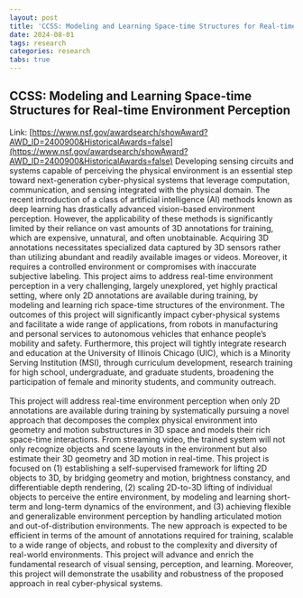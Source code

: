 ```yaml
---
layout: post
title: 'CCSS: Modeling and Learning Space-time Structures for Real-time Environment Perception'
date: 2024-08-01
tags: research
categories: research
tabs: true
---
```


## CCSS: Modeling and Learning Space-time Structures for Real-time Environment Perception


Link: [https://www.nsf.gov/awardsearch/showAward?AWD_ID=2400900&HistoricalAwards=false](https://www.nsf.gov/awardsearch/showAward?AWD_ID=2400900&HistoricalAwards=false)
Developing sensing circuits and systems capable of perceiving the physical environment is an essential step toward next-generation cyber-physical systems that leverage computation, communication, and sensing integrated with the physical domain. The recent introduction of a class of artificial intelligence (AI) methods known as deep learning has drastically advanced vision-based environment perception. However, the applicability of these methods is significantly limited by their reliance on vast amounts of 3D annotations for training, which are expensive, unnatural, and often unobtainable. Acquiring 3D annotations necessitates specialized data captured by 3D sensors rather than utilizing abundant and readily available images or videos. Moreover, it requires a controlled environment or compromises with inaccurate subjective labeling. This project aims to address real-time environment perception in a very challenging, largely unexplored, yet highly practical setting, where only 2D annotations are available during training, by modeling and learning rich space-time structures of the environment. The outcomes of this project will significantly impact cyber-physical systems and facilitate a wide range of applications, from robots in manufacturing and personal services to autonomous vehicles that enhance people’s mobility and safety. Furthermore, this project will tightly integrate research and education at the University of Illinois Chicago (UIC), which is a Minority Serving Institution (MSI), through curriculum development, research training for high school, undergraduate, and graduate students, broadening the participation of female and minority students, and community outreach.<br><br>
This project will address real-time environment perception when only 2D annotations are available during training by systematically pursuing a novel approach that decomposes the complex physical environment into geometry and motion substructures in 3D space and models their rich space-time interactions. From streaming video, the trained system will not only recognize objects and scene layouts in the environment but also estimate their 3D geometry and 3D motion in real-time. This project is focused on (1) establishing a self-supervised framework for lifting 2D objects to 3D, by bridging geometry and motion, brightness constancy, and differentiable depth rendering, (2) scaling 2D-to-3D lifting of individual objects to perceive the entire environment, by modeling and learning short-term and long-term dynamics of the environment, and (3) achieving flexible and generalizable environment perception by handling articulated motion and out-of-distribution environments. The new approach is expected to be efficient in terms of the amount of annotations required for training, scalable to a wide range of objects, and robust to the complexity and diversity of real-world environments. This project will advance and enrich the fundamental research of visual sensing, perception, and learning. Moreover, this project will demonstrate the usability and robustness of the proposed approach in real cyber-physical systems.